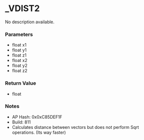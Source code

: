 # _VDIST2

No description available.

### Parameters
* float x1
* float y1
* float z1
* float x2
* float y2
* float z2

### Return Value
* float

### Notes
* AP Hash: 0x0xC85DEF1F
* Build: 811
* Calculates distance between vectors but does not perform Sqrt operations. (Its way faster)

